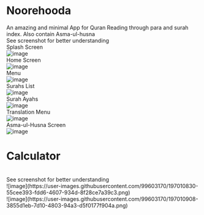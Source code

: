 # Noorehooda
An amazing and minimal App for Quran Reading through para and surah index.
Also contain Asma-ul-husna
</br>
<bold>See screenshot for better understanding</bold>
</br>Splash Screen</br>
![image](https://user-images.githubusercontent.com/99603170/197010830-55cee393-fdd6-4607-934d-8f28ce7a39c3.png)
</br>Home Screen</br>
![image](https://user-images.githubusercontent.com/99603170/197010908-3855d1eb-7d10-4803-94a3-d5f0177f904a.png)
</br>Menu</br>
![image](https://user-images.githubusercontent.com/99603170/195157670-a2f10133-dfe9-4732-9e20-2bb0865c4384.png)
</br>Surahs List</br>
![image](https://user-images.githubusercontent.com/99603170/195157333-c5cd1a00-e230-4ee8-bb47-c8d0d9f94726.png)
</br>Surah Ayahs</br>
![image](https://user-images.githubusercontent.com/99603170/195157418-aeb06997-9831-4317-af2c-45508097f3dd.png)
</br>Translation Menu</br>
![image](https://user-images.githubusercontent.com/99603170/195157184-b3111880-534c-4386-89ac-1fd49fb82b4a.png)
</br>Asma-ul-Husna Screen</br>
![image](https://user-images.githubusercontent.com/99603170/195157851-ac809557-2d62-4ad2-9fec-158212bea7c9.png)

# Calculator
</br>
<bold>See screenshot for better understanding</bold>
</br>
![image](https://user-images.githubusercontent.com/99603170/197010830-55cee393-fdd6-4607-934d-8f28ce7a39c3.png)
</br>
![image](https://user-images.githubusercontent.com/99603170/197010908-3855d1eb-7d10-4803-94a3-d5f0177f904a.png)</br>



